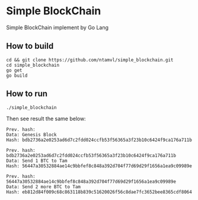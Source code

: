# Simple BlockChain
Simple BlockChain implement by Go Lang

## How to build
```
cd && git clone https://github.com/ntamvl/simple_blockchain.git
cd simple_blockchain 
go get
go build
```

## How to run 
```
./simple_blockchain
```

Then see result the same below: 
```
Prev. hash:
Data: Genesis Block
Hash: bdb2736a2e0253ad6d7c2fdd024ccfb53f56365a3f23b10c6424f9ca176a711b

Prev. hash: bdb2736a2e0253ad6d7c2fdd024ccfb53f56365a3f23b10c6424f9ca176a711b
Data: Send 1 BTC to Tam
Hash: 56447a30532884ae14c9bbfef8c848a392d704f77d69d29f1656a1ea9c09989e

Prev. hash: 56447a30532884ae14c9bbfef8c848a392d704f77d69d29f1656a1ea9c09989e
Data: Send 2 more BTC to Tam
Hash: eb812d84f009c68c863118b839c51620026f56c8dae7fc3652bee8365cdf8064
```
